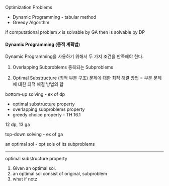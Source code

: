 Optimization Problems
* Dynamic Programming - tabular method
* Greedy Algorithm

if computational problem $x$ is solvable by GA then is solvable by DP

#### Dynamic Programming (동적 계획법)

Dynamic Programming을 사용하기 위해서 두 가지 조건을 만족해야 한다.
1. Overlapping Subproblems
	중복되는 Subproblems

2. Optimal Substructure (최적 부분 구조)
	문제에 대한 최적 해결 방법 = 부분 문제에 대한 최적 해결 방법의 합

bottom-up solving - ex of dp

*  optimal substructure property
*  overlapping subproblems property
*  greedy choice property - TH 16.1

12 dp, 13 ga


top-down solving - ex of ga

an optimal sol - opt sols of its subproblems


---
optimal substructure property
1. Given an optimal sol.
2. an optimal sol consist of original, subproblem
3. what if notz